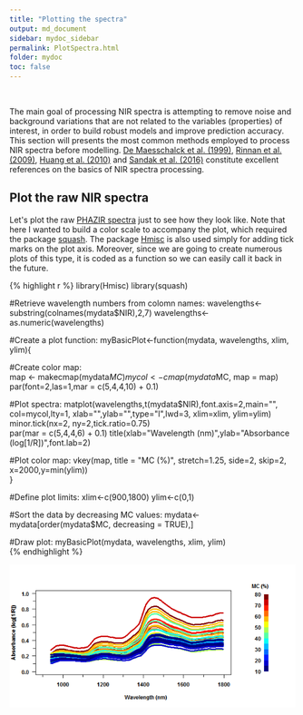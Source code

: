 ```yaml
---
title: "Plotting the spectra"
output: md_document
sidebar: mydoc_sidebar
permalink: PlotSpectra.html
folder: mydoc
toc: false
---
```







<br>

The main goal of processing NIR spectra is attempting to remove noise and background variations that are not related to the variables (properties) of interest, in order to build robust models and improve prediction accuracy. This section will presents the most common methods employed to process NIR spectra before modelling. [De Maesschalck et al. (1999)](http://citeseerx.ist.psu.edu/viewdoc/summary?doi=10.1.1.571.732), [Rinnan et al. (2009)](https://www.sciencedirect.com/science/article/pii/S0165993609001629), [Huang et al. (2010)](https://www.americanpharmaceuticalreview.com/Featured-Articles/116330-Practical-Considerations-in-Data-Pre-treatment-for-NIR-and-Raman-Spectroscopy/) and [Sandak et al. (2016)](https://journals.sagepub.com/doi/abs/10.1255/jnirs.1255) constitute excellent references on the basics of NIR spectra processing. 


Plot the raw NIR spectra
------------------------

Let's plot the raw [PHAZIR spectra](https://github.com/guillaumehans/RNIR) just to see how they look like. Note that here I wanted to build a color scale to accompany the plot, which required the package [squash](https://cran.r-project.org/web/packages/squash/index.html). The package [Hmisc](https://cran.r-project.org/web/packages/Hmisc/index.html) is also used simply for adding tick marks on the plot axis. Moreover, since we are going to create numerous plots of this type, it is coded as a function so we can easily call it back in the future.  


{% highlight r %}
library(Hmisc)
library(squash)

#Retrieve wavelength numbers from colomn names:
wavelengths<-substring(colnames(mydata$NIR),2,7)
wavelengths<-as.numeric(wavelengths)

#Create a plot function:
myBasicPlot<-function(mydata, wavelengths, xlim, ylim){                   
  
  #Create color map:  
  map <- makecmap(mydata$MC)                                                        
  mycol <- cmap(mydata$MC, map = map)
  par(font=2,las=1,mar = c(5,4,4,10) + 0.1)
  
  #Plot spectra:
  matplot(wavelengths,t(mydata$NIR),font.axis=2,main="",          
          col=mycol,lty=1, xlab="",ylab="",type="l",lwd=3, xlim=xlim, ylim=ylim)
  minor.tick(nx=2, ny=2,tick.ratio=0.75)                                          
  par(mar = c(5,4,4,6) + 0.1)
  title(xlab="Wavelength (nm)",ylab="Absorbance (log[1/R])",font.lab=2)
  
  #Plot color map:
  vkey(map, title = "MC (%)", stretch=1.25, side=2, skip=2, x=2000,y=min(ylim))     
}

#Define plot limits:
xlim<-c(900,1800)
ylim<-c(0,1)

#Sort the data by decreasing MC values: 
mydata<-mydata[order(mydata$MC, decreasing = TRUE),]

#Draw plot:
myBasicPlot(mydata, wavelengths, xlim, ylim)                          
{% endhighlight %}

<img src="/images/Raw-1.png" title="plot of chunk Raw" alt="plot of chunk Raw" style="display: block; margin: auto;" />

